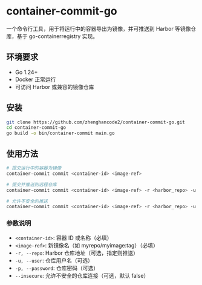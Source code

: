 # container-commit-go

一个命令行工具，用于将运行中的容器导出为镜像，并可推送到 Harbor 等镜像仓库，基于 go-containerregistry 实现。

## 环境要求

- Go 1.24+
- Docker 正常运行
- 可访问 Harbor 或兼容的镜像仓库

## 安装

```bash
git clone https://github.com/zhenghancode2/container-commit-go.git
cd container-commit-go
go build -o bin/container-commit main.go
```

## 使用方法

```bash
# 提交运行中的容器为镜像
container-commit commit <container-id> <image-ref>

# 提交并推送到远程仓库
container-commit commit <container-id> <image-ref> -r <harbor_repo> -u <username> -p <password>

# 允许不安全的推送
container-commit commit <container-id> <image-ref> -r <harbor_repo> -u <username> -p <password> --insecure
```

### 参数说明

- `<container-id>`: 容器 ID 或名称（必填）
- `<image-ref>`: 新镜像名（如 myrepo/myimage:tag）（必填）
- `-r, --repo`: Harbor 仓库地址（可选，指定则推送）
- `-u, --user`: 仓库用户名（可选）
- `-p, --password`: 仓库密码（可选）
- `--insecure`: 允许不安全的仓库连接（可选，默认 false）
